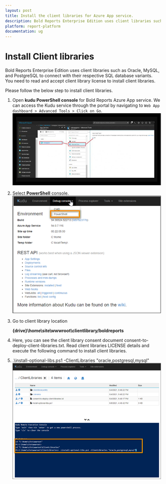 ```yaml
---
layout: post
title: Install the client libraries for Azure App service.
description: Bold Reports Enterprise Edition uses client libraries such as Oracle, MySQL, and PostgreSQL to connect with their respective SQL database variants. You need to read and accept client library license to install client libraries.
platform: report-platform
documentation: ug
---
```


# Install Client libraries

Bold Reports Enterprise Edition uses client libraries such as Oracle, MySQL, and PostgreSQL to connect with their respective SQL database variants. You need to read and accept client library license to install client libraries.

Please follow the below step to install client libraries.

1. Open **kudu PowerShell console** for Bold Reports Azure App service. We can access the Kudu service through the portal by navigating to `Web App dashboard > Advanced Tools > Click on Go`.
![Kudo powershell](/static/assets/on-premise/images/installation-and-deployment/azure-deployment/app-service-using-arm-template/kudo-powershell.png)

2. Select **PowerShell** console.
![Kudo console option](/static/assets/on-premise/images/installation-and-deployment/azure-deployment/app-service-using-arm-template/kudo-console-tool.png)

3. Go to client library location

     **{drive}\home\site\wwwroot\clientlibrary/boldreports**

4. Here, you can see the client library consent document consent-to-deploy-client-libraries.txt. Read client libraries LICENSE details and execute the following command to install client libraries.

5. .\install-optional-libs.ps1 -ClientLibraries "oracle,postgresql,mysql"
![Kudo ClientLibraries](/static/assets/on-premise/images/installation-and-deployment/azure-deployment/app-service-using-arm-template/kudo-clientlibraries.png)

